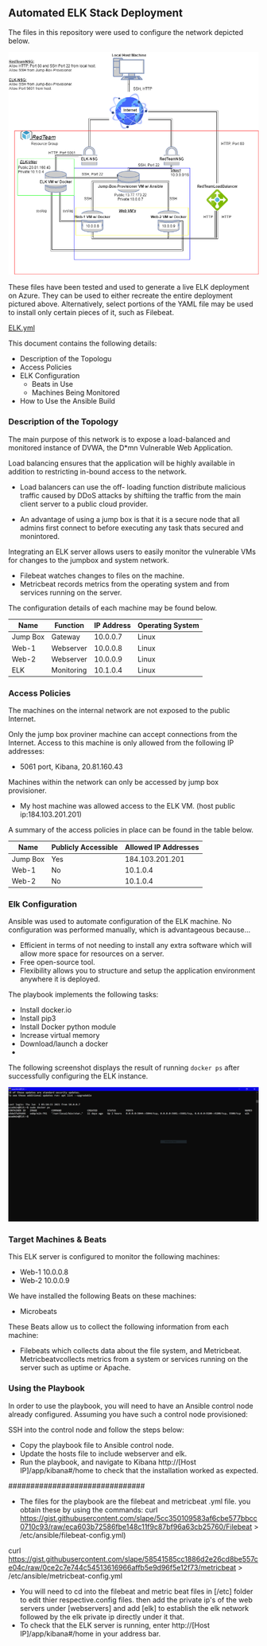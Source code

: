 ## Automated ELK Stack Deployment

The files in this repository were used to configure the network depicted below.

![RedTeam-Cloud-Network](https://github.com/Enrique1003/CyberSecurity/blob/main/Diagrams/RedTeam-Cloud-Network.png)

These files have been tested and used to generate a live ELK deployment on Azure. They can be used to either recreate the entire deployment pictured above. Alternatively, select portions of the YAML file may be used to install only certain pieces of it, such as Filebeat.

[ELK.yml](https://github.com/Enrique1003/CyberSecurity/blob/main/Ansible/ELK.yml)

This document contains the following details:
- Description of the Topologu
- Access Policies
- ELK Configuration
  - Beats in Use
  - Machines Being Monitored
- How to Use the Ansible Build


### Description of the Topology

The main purpose of this network is to expose a load-balanced and monitored instance of DVWA, the D*mn Vulnerable Web Application.

Load balancing ensures that the application will be highly available in addition to restricting in-bound access to the network.

- Load balancers can use the off- loading function distribute malicious traffic caused by DDoS attacks by shiftiing the traffic from the main client server to a public cloud provider.  

- An advantage of using a jump box is that it is a secure node that all admins first connect to before executing any task thats secured and monintored.

Integrating an ELK server allows users to easily monitor the vulnerable VMs for changes to the jumpbox and system network.
- Filebeat watches changes to files on the machine.
- Metricbeat records metrics from the operating system and from services running on the server. 

The configuration details of each machine may be found below.


| Name     | Function | IP Address | Operating System |
|----------|----------|------------|------------------|
|Jump Box  |Gateway   |10.0.0.7    | Linux            |
|Web-1     |Webserver |10.0.0.8    | Linux            |
|Web-2     |Webserver |10.0.0.9    | Linux            |
|ELK       |Monitoring|10.1.0.4    | Linux            |
### Access Policies

The machines on the internal network are not exposed to the public Internet. 

Only the jump box proviner machine can accept connections from the Internet. Access to this machine is only allowed from the following IP addresses:
- 5061 port, Kibana, 20.81.160.43

Machines within the network can only be accessed by jump box provisioner.
- My host machine was allowed access to the ELK VM. (host public ip:184.103.201.201)

A summary of the access policies in place can be found in the table below.

| Name     | Publicly Accessible | Allowed IP Addresses |
|----------|---------------------|----------------------|
|Jump Box  |Yes                  |184.103.201.201       |
|Web-1     |No                   |10.1.0.4              |
|Web-2     |No                   |10.1.0.4              |

### Elk Configuration

Ansible was used to automate configuration of the ELK machine. No configuration was performed manually, which is advantageous because...

- Efficient in terms of not needing to install any extra software which will allow more space for resources on a server.
- Free open-source tool.
- Flexibility allows you to structure and setup the application environment anywhere it is deployed.

The playbook implements the following tasks:
- Install docker.io
- Install pip3
- Install Docker python module
- Increase virtual memory
- Download/launch a docker
- 
The following screenshot displays the result of running `docker ps` after successfully configuring the ELK instance.

![ELK-docker-ps.PNG](https://github.com/Enrique1003/CyberSecurity/blob/main/Diagrams/ELK-docker-ps.PNG)

### Target Machines & Beats
This ELK server is configured to monitor the following machines:
- Web-1 10.0.0.8
- Web-2 10.0.0.9

We have installed the following Beats on these machines:
- Microbeats

These Beats allow us to collect the following information from each machine:
- Filebeats which collects data about the file system, and Metricbeat. Metricbeatvcollects metrics from a system or services running on the server such as uptime or Apache.

### Using the Playbook
In order to use the playbook, you will need to have an Ansible control node already configured. Assuming you have such a control node provisioned: 

SSH into the control node and follow the steps below:
- Copy the playbook file to Ansible control node.
- Update the hosts file to include webserver and elk.
- Run the playbook, and navigate to Kibana http://[Host IP]/app/kibana#/home to check that the installation worked as expected.

###############################
- The files for the playbook are the filebeat and metricbeat .yml file. you obtain these by using the commands:
curl https://gist.githubusercontent.com/slape/5cc350109583af6cbe577bbcc0710c93/raw/eca603b72586fbe148c11f9c87bf96a63cb25760/Filebeat > /etc/ansible/filebeat-config.yml) 

curl https://gist.githubusercontent.com/slape/58541585cc1886d2e26cd8be557ce04c/raw/0ce2c7e744c54513616966affb5e9d96f5e12f73/metricbeat > /etc/ansible/metricbeat-config.yml

- You will need to cd into the filebeat and metric beat files in [/etc] folder to edit thier respective.config files. then add the private ip's of the web servers under [webservers] and add [elk] to establish the elk network followed by the elk private ip directly under it that.
- To check that the ELK server is running, enter http://[Host IP]/app/kibana#/home in your address bar.

